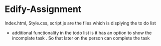 # Edify-Assignment
Index.html, Style.css, script.js are the files which is displying the to do list 
- additional functionality in the todo list is it has an option to show the incomplate task . So that later on the person can complete the task
